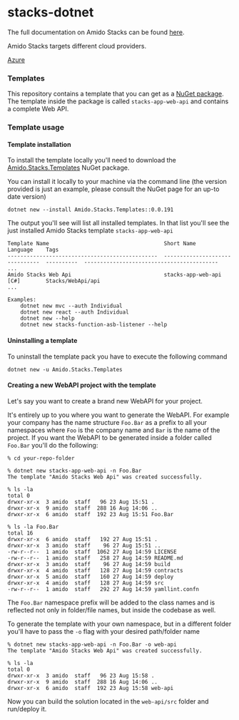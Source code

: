 # stacks-dotnet

The full documentation on Amido Stacks can be found [here](https://amido.github.io/stacks/).

Amido Stacks targets different cloud providers.

[Azure](https://amido.github.io/stacks/docs/workloads/azure/backend/netcore/introduction_netcore)

### Templates

This repository contains a template that you can get as a [NuGet package](https://www.nuget.org/packages/Amido.Stacks.Templates/). The template inside the package is called `stacks-app-web-api` and contains a complete Web API.


### Template usage

#### Template installation

To install the template locally you'll need to download the [Amido.Stacks.Templates](https://www.nuget.org/packages/Amido.Stacks.Templates/) NuGet package.

You can install it locally to your machine via the command line (the version provided is just an example, please consult the NuGet page for an up-to date version)

```shell
dotnet new --install Amido.Stacks.Templates::0.0.191
```

The output you'll see will list all installed templates. In that list you'll see the just installed Amido Stacks template `stacks-app-web-api`

```shell
Template Name                                    Short Name                       Language    Tags
-----------------------------------------------  -------------------------------  ----------  ------------------------------------------
...
Amido Stacks Web Api                             stacks-app-web-api               [C#]        Stacks/WebApi/api
...

Examples:
    dotnet new mvc --auth Individual
    dotnet new react --auth Individual
    dotnet new --help
    dotnet new stacks-function-asb-listener --help
```

#### Uninstalling a template

To uninstall the template pack you have to execute the following command

```shell
dotnet new -u Amido.Stacks.Templates
```

#### Creating a new WebAPI project with the template

Let's say you want to create a brand new WebAPI for your project.

It's entirely up to you where you want to generate the WebAPI. For example your company has the name structure `Foo.Bar` as a prefix to all your namespaces where `Foo` is the company name and `Bar` is the name of the project. If you want the WebAPI to be generated inside a folder called `Foo.Bar` you'll do the following:

```shell
% cd your-repo-folder

% dotnet new stacks-app-web-api -n Foo.Bar
The template "Amido Stacks Web Api" was created successfully.

% ls -la
total 0
drwxr-xr-x  3 amido  staff   96 23 Aug 15:51 .
drwxr-xr-x  9 amido  staff  288 16 Aug 14:06 ..
drwxr-xr-x  6 amido  staff  192 23 Aug 15:51 Foo.Bar

% ls -la Foo.Bar
total 16
drwxr-xr-x  6 amido  staff   192 27 Aug 15:51 .
drwxr-xr-x  3 amido  staff    96 27 Aug 15:51 ..
-rw-r--r--  1 amido  staff  1062 27 Aug 14:59 LICENSE
-rw-r--r--  1 amido  staff   258 27 Aug 14:59 README.md
drwxr-xr-x  3 amido  staff    96 27 Aug 14:59 build
drwxr-xr-x  4 amido  staff   128 27 Aug 14:59 contracts
drwxr-xr-x  5 amido  staff   160 27 Aug 14:59 deploy
drwxr-xr-x  4 amido  staff   128 27 Aug 14:59 src
-rw-r--r--  1 amido  staff   292 27 Aug 14:59 yamllint.confn
```

The `Foo.Bar` namespace prefix will be added to the class names and is reflected not only in folder/file names, but inside the codebase as well.

To generate the template with your own namespace, but in a different folder you'll have to pass the `-o` flag with your desired path/folder name

```shell
% dotnet new stacks-app-web-api -n Foo.Bar -o web-api
The template "Amido Stacks Web Api" was created successfully.

% ls -la
total 0
drwxr-xr-x  3 amido  staff   96 23 Aug 15:58 .
drwxr-xr-x  9 amido  staff  288 16 Aug 14:06 ..
drwxr-xr-x  6 amido  staff  192 23 Aug 15:58 web-api
```

Now you can build the solution located in the `web-api/src` folder and run/deploy it.
